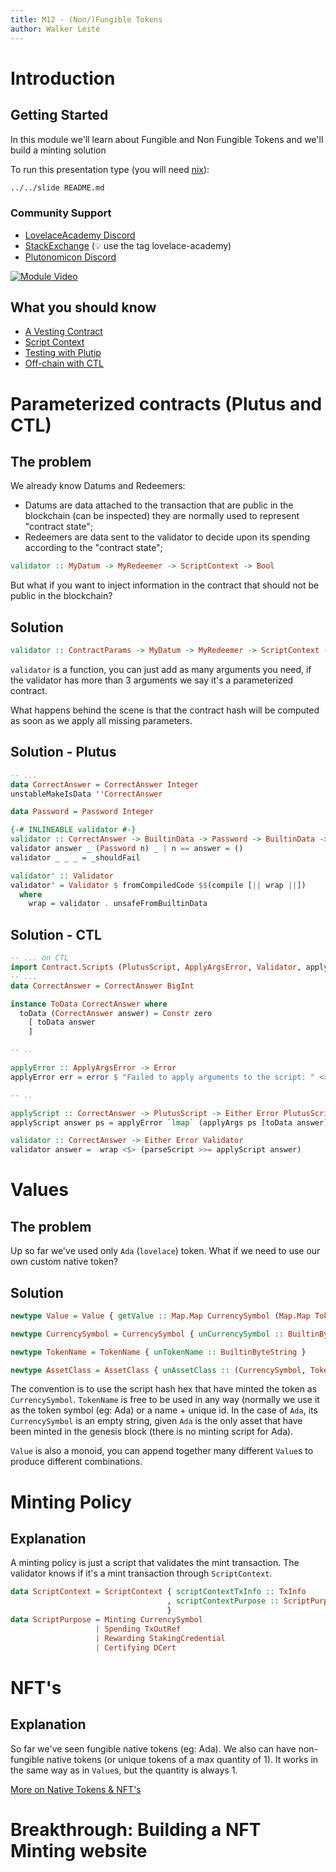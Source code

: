 ```yaml
---
title: M12 - (Non/)Fungible Tokens
author: Walker Leite
---
```

# Introduction

## Getting Started

In this module we'll learn about Fungible and Non Fungible Tokens and we'll build a minting solution

To run this presentation type (you will need [nix](https://nixos.org)):

```sh
../../slide README.md
```

### Community Support

- [LovelaceAcademy Discord](https://discord.gg/fWP9eGdfZ8)
- [StackExchange](https://cardano.stackexchange.com/) (:bulb: use the tag lovelace-academy)
- [Plutonomicon Discord](https://discord.gg/gGFdGaUE)

[![Module Video](https://img.youtube.com/vi/Wvy0y7oSTKg/0.jpg)](https://www.youtube.com/watch?v=Wvy0y7oSTKg&list=PLHJ1yaDcSSadhz_cKRMlDxPTd3EmaD_Rr)

## What you should know

- [A Vesting Contract](modules/M11-a-vesting-contract-ii)
- [Script Context](modules/M10-a-vesting-contract-i)
- [Testing with Plutip](modules/M09-going-live)
- [Off-chain with CTL](modules/M08-bring-it-on)

# Parameterized contracts (Plutus and CTL)

## The problem

We already know Datums and Redeemers:

- Datums are data attached to the transaction that are public in the blockchain (can be inspected) they are normally used to represent "contract state";
- Redeemers are data sent to the validator to decide upon its spending according to the "contract state";

```haskell
validator :: MyDatum -> MyRedeemer -> ScriptContext -> Bool
```

But what if you want to inject information in the contract that should not be public in the blockchain?

## Solution

```haskell
validator :: ContractParams -> MyDatum -> MyRedeemer -> ScriptContext -> Bool
```

`validator` is a function, you can just add as many arguments you need, if the validator has more than 3 arguments we say it's a parameterized contract.

What happens behind the scene is that the contract hash will be computed as soon as we apply all missing parameters.

## Solution - Plutus

```haskell
-- ...
data CorrectAnswer = CorrectAnswer Integer
unstableMakeIsData ''CorrectAnswer

data Password = Password Integer

{-# INLINEABLE validator #-}
validator :: CorrectAnswer -> BuiltinData -> Password -> BuiltinData -> ()
validator answer _ (Password n) _ | n == answer = ()
validator _ _ _ = _shouldFail

validator' :: Validator
validator' = Validator $ fromCompiledCode $$(compile [|| wrap ||])
  where
    wrap = validator . unsafeFromBuiltinData
```

## Solution - CTL

```purescript
-- ... on CTL
import Contract.Scripts (PlutusScript, ApplyArgsError, Validator, applyArgs)
-- ...
data CorrectAnswer = CorrectAnswer BigInt

instance ToData CorrectAnswer where
  toData (CorrectAnswer answer) = Constr zero
    [ toData answer
    ]

-- ..

applyError :: ApplyArgsError -> Error
applyError err = error $ "Failed to apply arguments to the script: " <> show err

-- ..

applyScript :: CorrectAnswer -> PlutusScript -> Either Error PlutusScript
applyScript answer ps = applyError `lmap` (applyArgs ps [toData answer])

validator :: CorrectAnswer -> Either Error Validator
validator answer =  wrap <$> (parseScript >>= applyScript answer)
```

# Values

## The problem

Up so far we've used only `Ada` (`lovelace`) token. What if we need to use our own custom native token?

## Solution

```haskell
newtype Value = Value { getValue :: Map.Map CurrencySymbol (Map.Map TokenName Integer) }

newtype CurrencySymbol = CurrencySymbol { unCurrencySymbol :: BuiltinByteString }

newtype TokenName = TokenName { unTokenName :: BuiltinByteString }

newtype AssetClass = AssetClass { unAssetClass :: (CurrencySymbol, TokenName) }
```

The convention is to use the script hash hex that have minted the token as `CurrencySymbol`. `TokenName` is free to be used in any way (normally we use it as the token symbol (eg: Ada) or a name + unique id. In the case of `Ada`, its `CurrencySymbol` is an empty string, given `Ada` is the only asset that have been minted in the genesis block (there is no minting script for Ada).

`Value` is also a monoid, you can append together many different `Value`s to produce different combinations.

# Minting Policy

## Explanation

A minting policy is just a script that validates the mint transaction. The validator knows if it's a mint transaction through `ScriptContext`.

```haskell
data ScriptContext = ScriptContext { scriptContextTxInfo :: TxInfo
                                   , scriptContextPurpose :: ScriptPurpose
                                   }
data ScriptPurpose = Minting CurrencySymbol
                   | Spending TxOutRef
                   | Rewarding StakingCredential
                   | Certifying DCert
```

# NFT's

## Explanation

So far we've seen fungible native tokens (eg: Ada). We also can have non-fungible native tokens (or unique tokens of a max quantity of 1). It works in the same way as in `Value`s, but the quantity is always 1.

[More on Native Tokens & NFT's](https://plutus-pioneer-program.readthedocs.io/en/latest/pioneer/week5.html)

# Breakthrough: Building a NFT Minting website
